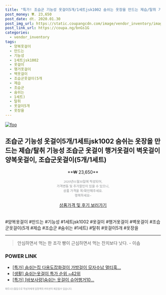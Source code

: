 ```yaml
--- 
title: "특가! 조습군 기능성 옷걸이5개/1세트jsk1002 숨쉬는 옷장을 만드는 제습/탈취 기능성 조습군 옷걸이 행거..." 
post_money: ₩. 23,650 
post_date: dt. 2020.01.30 
post_img_url: https://static.coupangcdn.com/image/vendor_inventory/images/2017/06/14/16/3/25f99a9c-35c8-46a8-9b5f-799fb2a1653b.jpg 
post_link_url: https://coupa.ng/bnGs1G 
categories: 
  - vendor_inventory 
tags: 
  - 양복옷걸이 
  - 만드는 
  - 기능성 
  - 1세트jsk1002 
  - 옷걸이 
  - 행거옷걸이 
  - 벽옷걸이 
  - 조습군옷걸이(5개 
  - 제습 
  - 조습군 
  - 숨쉬는 
  - 1세트) 
  - 탈취 
  - 옷걸이5개 
  - 옷장을 
--- 
```

[![foo](https://static.coupangcdn.com/image/vendor_inventory/images/2017/06/14/16/3/25f99a9c-35c8-46a8-9b5f-799fb2a1653b.jpg)](https://coupa.ng/bnGs1G) 

## 조습군 기능성 옷걸이5개/1세트jsk1002 숨쉬는 옷장을 만드는 제습/탈취 기능성 조습군 옷걸이 행거옷걸이 벽옷걸이 양복옷걸이, 조습군옷걸이(5개/1세트) 
<p style="text-align: center;">**₩ 23,650**</p> 
<p style="text-align: center;"><span style="color: #898c8f; font-family: Georgia,Times,serif; font-size: 0.75em;">2020년01월30일에 작성되어, <br>가격변동 및 추가할인이 있을 수 있으니,<br> 상품 가격을 꼭!확인해주세요.<br>행복하세요~</span> 
</p>	 
<div markdown="0" style="text-align: center;"><a href="https://coupa.ng/bnGs1G" class="btn btn--success">상품가격 및 후기 보러가기</a></div> 
<br><br> 
  #양복옷걸이 #만드는 #기능성 #1세트jsk1002 #옷걸이 #행거옷걸이 #벽옷걸이 #조습군옷걸이(5개 #제습 #조습군 #숨쉬는 #1세트) #탈취 #옷걸이5개 #옷장을 
<hr> 

> 안심하면서 먹는 한 조각 빵이 근심하면서 먹는 잔치보다 낫다. - 이솝 


### POWER LINK

* <a href="https://blog.naver.com/santokki14/221790928045" target="_blank">[특가] 숨쉬는집 다용도잡화걸이 가방걸이 모자수납 멀티훅...</a>
* <a href="https://blog.naver.com/sakai111/221789515692" target="_blank"> [생활] 숨쉬는옷걸이 특가 순위 ~42위</a>
* <a href="https://blog.naver.com/an0733/221789620162" target="_blank">[특가] [바보사랑]숨쉬는 옷걸이 슈어행거10...</a>

<span style="color: #898c8f; font-family: Georgia,Times,serif; font-size: 0.55em;">파트너스활동으로 작성자에게 일정액의 커미션이 제공될수 있습니다.</span> 
